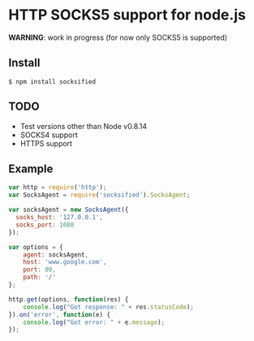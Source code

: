# HTTP SOCKS5 support for node.js

  __WARNING__: work in progress (for now only SOCKS5 is supported)

## Install

    $ npm install socksified

## TODO

  - Test versions other than Node v0.8.14
  - SOCKS4 support
  - HTTPS support

## Example

```js
var http = require('http');
var SocksAgent = require('socksified').SocksAgent;

var socksAgent = new SocksAgent({
  socks_host: '127.0.0.1',
  socks_port: 1080
});

var options = {
    agent: socksAgent,
    host: 'www.google.com',
    port: 80,
    path: '/'
};

http.get(options, function(res) {
    console.log("Got response: " + res.statusCode);
}).on('error', function(e) {
    console.log("Got error: " + e.message);
});
```
